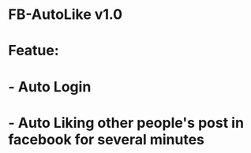 # FB-AutoLike v1.0
# 
# Featue:
# - Auto Login
# - Auto Liking other people's post in facebook for several minutes
